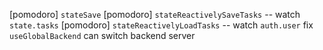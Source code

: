 [pomodoro] `stateSave`
[pomodoro] `stateReactivelySaveTasks` -- watch `state.tasks`
[pomodoro] `stateReactivelyLoadTasks` -- watch `auth.user`
fix `useGlobalBackend`
can switch backend server
